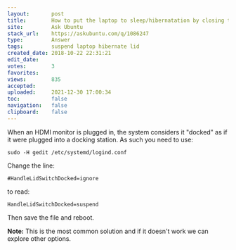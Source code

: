 ```yaml
---
layout:       post
title:        How to put the laptop to sleep∕hibernatation by closing the LCD lid?
site:         Ask Ubuntu
stack_url:    https://askubuntu.com/q/1086247
type:         Answer
tags:         suspend laptop hibernate lid
created_date: 2018-10-22 22:31:21
edit_date:    
votes:        3
favorites:    
views:        835
accepted:     
uploaded:     2021-12-30 17:00:34
toc:          false
navigation:   false
clipboard:    false
---
```


When an HDMI monitor is plugged in, the system considers it "docked" as if it were plugged into a docking station. As such you need to use:

``` 
sudo -H gedit /etc/systemd/logind.conf

```

Change the line:

``` 
#HandleLidSwitchDocked=ignore

```

to read:

``` 
HandleLidSwitchDocked=suspend

```

Then save the file and reboot.

**Note:** This is the most common solution and if it doesn't work we can explore other options.

